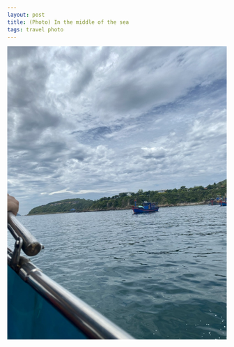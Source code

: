 ```yaml
---
layout: post
title: (Photo) In the middle of the sea
tags: travel photo
---
```


<!-- I want to rage, to dig, to hug, to explode this town. I want to taste all the food. -->

![The sea](/assets/sea.jpg)